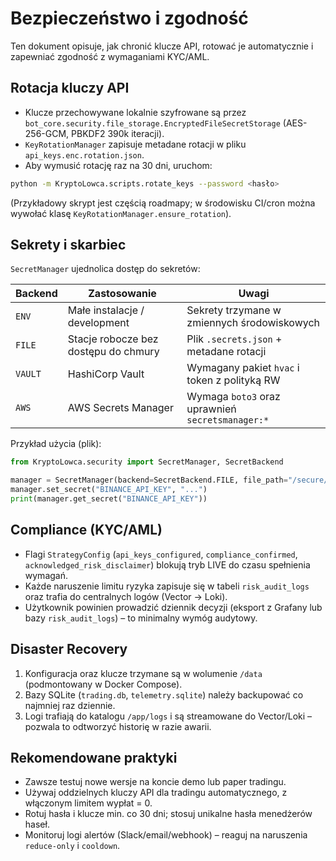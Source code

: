 # Bezpieczeństwo i zgodność

Ten dokument opisuje, jak chronić klucze API, rotować je automatycznie i zapewniać zgodność z wymaganiami KYC/AML.

## Rotacja kluczy API

- Klucze przechowywane lokalnie szyfrowane są przez `bot_core.security.file_storage.EncryptedFileSecretStorage` (AES-256-GCM, PBKDF2 390k iteracji).
- `KeyRotationManager` zapisuje metadane rotacji w pliku `api_keys.enc.rotation.json`.
- Aby wymusić rotację raz na 30 dni, uruchom:

```bash
python -m KryptoLowca.scripts.rotate_keys --password <hasło>
```

(Przykładowy skrypt jest częścią roadmapy; w środowisku CI/cron można wywołać klasę `KeyRotationManager.ensure_rotation`).

## Sekrety i skarbiec

`SecretManager` ujednolica dostęp do sekretów:

| Backend | Zastosowanie | Uwagi |
| --- | --- | --- |
| `ENV` | Małe instalacje / development | Sekrety trzymane w zmiennych środowiskowych |
| `FILE` | Stacje robocze bez dostępu do chmury | Plik `.secrets.json` + metadane rotacji |
| `VAULT` | HashiCorp Vault | Wymagany pakiet `hvac` i token z polityką RW |
| `AWS` | AWS Secrets Manager | Wymaga `boto3` oraz uprawnień `secretsmanager:*` |

Przykład użycia (plik):

```python
from KryptoLowca.security import SecretManager, SecretBackend

manager = SecretManager(backend=SecretBackend.FILE, file_path="/secure/secrets.json")
manager.set_secret("BINANCE_API_KEY", "...")
print(manager.get_secret("BINANCE_API_KEY"))
```

## Compliance (KYC/AML)

- Flagi `StrategyConfig` (`api_keys_configured`, `compliance_confirmed`, `acknowledged_risk_disclaimer`) blokują tryb LIVE do czasu spełnienia wymagań.
- Każde naruszenie limitu ryzyka zapisuje się w tabeli `risk_audit_logs` oraz trafia do centralnych logów (Vector → Loki).
- Użytkownik powinien prowadzić dziennik decyzji (eksport z Grafany lub bazy `risk_audit_logs`) – to minimalny wymóg audytowy.

## Disaster Recovery

1. Konfiguracja oraz klucze trzymane są w wolumenie `/data` (podmontowany w Docker Compose).
2. Bazy SQLite (`trading.db`, `telemetry.sqlite`) należy backupować co najmniej raz dziennie.
3. Logi trafiają do katalogu `/app/logs` i są streamowane do Vector/Loki – pozwala to odtworzyć historię w razie awarii.

## Rekomendowane praktyki

- Zawsze testuj nowe wersje na koncie demo lub paper tradingu.
- Używaj oddzielnych kluczy API dla tradingu automatycznego, z włączonym limitem wypłat = 0.
- Rotuj hasła i klucze min. co 30 dni; stosuj unikalne hasła menedżerów haseł.
- Monitoruj logi alertów (Slack/email/webhook) – reaguj na naruszenia `reduce-only` i `cooldown`.
